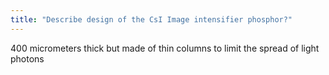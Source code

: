 ```yaml
---
title: "Describe design of the CsI Image intensifier phosphor?"
---
```

400 micrometers thick but made of thin columns to limit the spread of light photons

